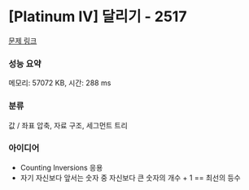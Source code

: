 # [Platinum IV] 달리기 - 2517 

[문제 링크](https://www.acmicpc.net/problem/2517) 

### 성능 요약

메모리: 57072 KB, 시간: 288 ms

### 분류

값 / 좌표 압축, 자료 구조, 세그먼트 트리

### 아이디어

- Counting Inversions 응용
- 자기 자신보다 앞서는 숫자 중 자신보다 큰 숫자의 개수 + 1 == 최선의 등수
